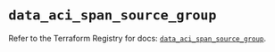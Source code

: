 # `data_aci_span_source_group`

Refer to the Terraform Registry for docs: [`data_aci_span_source_group`](https://registry.terraform.io/providers/ciscodevnet/aci/2.17.0/docs/data-sources/span_source_group).
